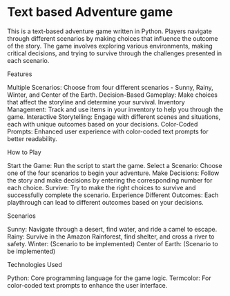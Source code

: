 # Text based Adventure game

This is a text-based adventure game written in Python. Players navigate through different scenarios by making choices that influence the outcome of the story. The game involves exploring various environments, making critical decisions, and trying to survive through the challenges presented in each scenario.

Features

Multiple Scenarios: Choose from four different scenarios - Sunny, Rainy, Winter, and Center of the Earth.
Decision-Based Gameplay: Make choices that affect the storyline and determine your survival.
Inventory Management: Track and use items in your inventory to help you through the game.
Interactive Storytelling: Engage with different scenes and situations, each with unique outcomes based on your decisions.
Color-Coded Prompts: Enhanced user experience with color-coded text prompts for better readability.

How to Play

Start the Game: Run the script to start the game.
Select a Scenario: Choose one of the four scenarios to begin your adventure.
Make Decisions: Follow the story and make decisions by entering the corresponding number for each choice.
Survive: Try to make the right choices to survive and successfully complete the scenario.
Experience Different Outcomes: Each playthrough can lead to different outcomes based on your decisions.

Scenarios

Sunny: Navigate through a desert, find water, and ride a camel to escape.
Rainy: Survive in the Amazon Rainforest, find shelter, and cross a river to safety.
Winter: (Scenario to be implemented)
Center of Earth: (Scenario to be implemented)

Technologies Used

Python: Core programming language for the game logic.
Termcolor: For color-coded text prompts to enhance the user interface.
